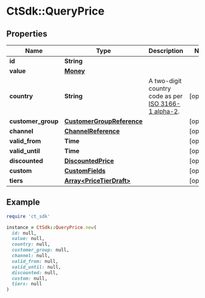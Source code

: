 # CtSdk::QueryPrice

## Properties

| Name | Type | Description | Notes |
| ---- | ---- | ----------- | ----- |
| **id** | **String** |  |  |
| **value** | [**Money**](Money.md) |  |  |
| **country** | **String** | A two-digit country code as per [ISO 3166-1 alpha-2](https://en.wikipedia.org/wiki/ISO_3166-1_alpha-2). | [optional] |
| **customer_group** | [**CustomerGroupReference**](CustomerGroupReference.md) |  | [optional] |
| **channel** | [**ChannelReference**](ChannelReference.md) |  | [optional] |
| **valid_from** | **Time** |  | [optional] |
| **valid_until** | **Time** |  | [optional] |
| **discounted** | [**DiscountedPrice**](DiscountedPrice.md) |  | [optional] |
| **custom** | [**CustomFields**](CustomFields.md) |  | [optional] |
| **tiers** | [**Array&lt;PriceTierDraft&gt;**](PriceTierDraft.md) |  | [optional] |

## Example

```ruby
require 'ct_sdk'

instance = CtSdk::QueryPrice.new(
  id: null,
  value: null,
  country: null,
  customer_group: null,
  channel: null,
  valid_from: null,
  valid_until: null,
  discounted: null,
  custom: null,
  tiers: null
)
```

